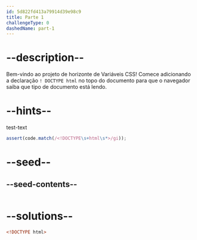 ```yaml
---
id: 5d822fd413a79914d39e98c9
title: Parte 1
challengeType: 0
dashedName: part-1
---
```


# --description--

Bem-vindo ao projeto de horizonte de Variáveis CSS! Comece adicionando a declaração `! DOCTYPE html` no topo do documento para que o navegador saiba que tipo de documento está lendo.

# --hints--

test-text

```js
assert(code.match(/<!DOCTYPE\s+html\s*>/gi));
```

# --seed--

## --seed-contents--

```html

```

# --solutions--

```html
<!DOCTYPE html>
```
